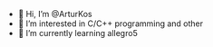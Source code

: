 - 👋 Hi, I’m @ArturKos
- 👀 I’m interested in C/C++ programming and other
- 🌱 I’m currently learning allegro5

<!---
ArturKos/ArturKos is a ✨ special ✨ repository because its `README.md` (this file) appears on your GitHub profile.
You can click the Preview link to take a look at your changes.
--->
